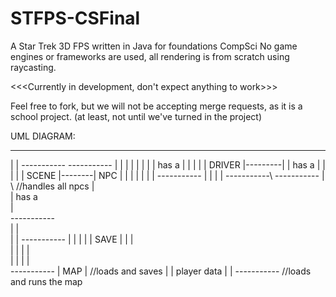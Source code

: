 # STFPS-CSFinal
A Star Trek 3D FPS written in Java for foundations CompSci
No game engines or frameworks are used, all rendering is from scratch using raycasting.

<<<Currently in development, don't expect anything to work>>>

Feel free to fork, but we will not be accepting merge requests, as it is a school project. (at least, not until we've turned in the project)

UML DIAGRAM:

   -----------
  |           |          -----------          -----------
  |           |         |           |        |           |
  |           | has a   |           |        |           |
  |   DRIVER  |---------|           | has a  |           |
  |           |         |    SCENE  |--------|   NPC     |
  |           |         |           |        |           |
   -----------          |           |        |           |
                         -----------\         -----------
                              |      \     //handles all npcs
                              |       \
                              | has a  \
                              |         \
                         -----------     \
                        |           |     \
                        |           |      \-----------
                        |           |      |           |
                        |    SAVE   |      |           |        
                        |           |      |           |         
                        |           |      |           |          
                         -----------       |   MAP     |
                     //loads and saves     |           |
                       player data         |           |
                                            -----------
                                      //loads and runs the map